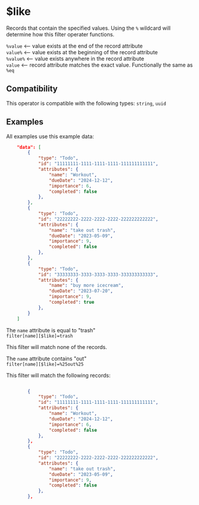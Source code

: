 # $like

Records that contain the specified values. Using the `%` wildcard will determine how this filter operater functions.<br>

`%value` <-- value exists at the end of the record attribute<br>
`value%` <-- value exists at the beginning of the record attribute<br>
`%value%` <-- value exists anywhere in the record attribute<br>
`value` <-- record attribute matches the exact value. Functionally the same as `%eq`<br>

## Compatibility

This operator is compatible with the following types:
`string`, `uuid`

## Examples

All examples use this example data:

```json
    "data": [
        {
            "type": "Todo",
            "id": "11111111-1111-1111-1111-111111111111",
            "attributes": {
                "name": "Workout",
                "dueDate": "2024-12-12",
                "importance": 6,
                "completed": false
            },
        },
        {
            "type": "Todo",
            "id": "22222222-2222-2222-2222-222222222222",
            "attributes": {
                "name": "take out trash",
                "dueDate": "2023-05-09",
                "importance": 9,
                "completed": false
            },
        },
        {
            "type": "Todo",
            "id": "33333333-3333-3333-3333-333333333333",
            "attributes": {
                "name": "buy more icecream",
                "dueDate": "2023-07-20",
                "importance": 9,
                "completed": true
            },
        }
    ]
```

The `name` attribute is equal to "trash"<br>
`filter[name][$like]=trash`<br>

This filter will match none of the records.

The `name` attribute contains "out"<br>
`filter[name][$like]=%25out%25`<br>

This filter will match the following records:<br>

```json

        {
            "type": "Todo",
            "id": "11111111-1111-1111-1111-111111111111",
            "attributes": {
                "name": "Workout",
                "dueDate": "2024-12-12",
                "importance": 6,
                "completed": false
            },
        },
        {
            "type": "Todo",
            "id": "22222222-2222-2222-2222-222222222222",
            "attributes": {
                "name": "take out trash",
                "dueDate": "2023-05-09",
                "importance": 9,
                "completed": false
            },
        },
```
